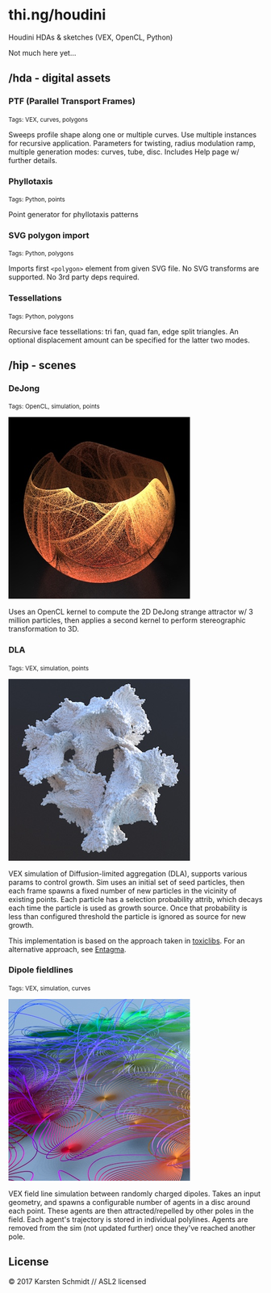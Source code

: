 # thi.ng/houdini

Houdini HDAs &amp; sketches (VEX, OpenCL, Python)

Not much here yet...

## /hda - digital assets

### PTF (Parallel Transport Frames)

<small>Tags: VEX, curves, polygons</small>

Sweeps profile shape along one or multiple curves. Use multiple instances for recursive application. Parameters for twisting, radius modulation ramp, multiple generation modes: curves, tube, disc. Includes Help page w/ further details.

### Phyllotaxis

<small>Tags: Python, points</small>

Point generator for phyllotaxis patterns

### SVG polygon import

<small>Tags: Python, polygons</small>

Imports first `<polygon>` element from given SVG file. No SVG transforms are supported. No 3rd party deps required.

### Tessellations

<small>Tags: Python, polygons</small>

Recursive face tessellations: tri fan, quad fan, edge split triangles. An optional displacement amount can be specified for the latter two modes.

## /hip - scenes

### DeJong

<small>Tags: OpenCL, simulation, points</small>

![](assets/dejong.jpg)

Uses an OpenCL kernel to compute the 2D DeJong strange attractor w/ 3 million particles, then applies a second kernel to perform stereographic transformation to 3D.

### DLA

<small>Tags: VEX, simulation, points</small>

![](assets/dla.jpg)

VEX simulation of Diffusion-limited aggregation (DLA), supports various params to control growth. Sim uses an initial set of seed particles, then each frame spawns a fixed number of new particles in the vicinity of existing points. Each particle has a selection probability attrib, which decays each time the particle is used as growth source. Once that probability is less than configured threshold the particle is ignored as source for new growth.

This implementation is based on the approach taken in [toxiclibs](http://toxiclibs.org/2010/02/new-package-simutils/). For an alternative approach, see [Entagma](http://www.entagma.com/vex-in-houdini-diffusion-limited-aggregation-plus-rendering-in-mantra-redshift/).

### Dipole fieldlines

<small>Tags: VEX, simulation, curves</small>

![](assets/dipoles.jpg)

VEX field line simulation between randomly charged dipoles. Takes an input geometry, and spawns a configurable number of agents in a disc around each point. These agents are then attracted/repelled by other poles in the field. Each agent's trajectory is stored in individual polylines. Agents are removed from the sim (not updated further) once they've reached another pole.

## License

&copy; 2017 Karsten Schmidt // ASL2 licensed
